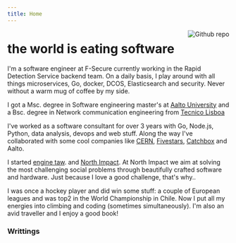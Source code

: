```yaml
---
title: Home
---
```


[<img src="https://www.gpestana.com/hackerman.jpg" style="max-width:40%;min-width:10%;float:right;" alt="Github repo" />](https://github.com/gpestana/)

# the world is eating software

I'm a software engineer at F-Secure currently working in the Rapid Detection 
Service backend team. On a daily basis, I play around with all things 
microservices, Go, docker, DCOS, Elasticsearch and security. Never 
without a warm mug of coffee by my side.

I got a Msc. degree in Software engineering master's at <a href="http://www.aalto.fi/en/" target="_blank">Aalto University</a>
and a Bsc. degree in Network communication engineering from <a href="https://tecnico.ulisboa.pt/en/" target="_blank">Tecnico Lisboa</a> 

I've worked as a software consultant for over 3 years with  Go, Node.js, Python, 
data analysis, devops and web stuff. 
Along the way I've collaborated with some cool companies like 
<a href="http://home.web.cern.ch/" target="_blank">CERN</a>, 
<a href="http://fivestars.com" target="_blank">Fivestars</a>, 
<a href="http://getcatchbox.com" target="_blank">Catchbox</a> and Aalto.
 
I started  <a href="https://enginetaw.com" target="_blank">engine taw</a>. 
and <a href="http://northimpact.com" target="_blank">North Impact</a>. 
At North Impact we aim at solving the most challenging social problems 
through beautifully crafted software and hardware. Just because I love a
good challenge, that's why..

I was once a hockey player and did win some stuff: a couple of European 
leagues and was top2 in the World Championship in Chile. Now I put all 
my energies into climbing and coding (sometimes simultaneously). I'm 
also an avid traveller and I enjoy a good book!

### Writtings
